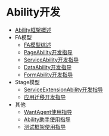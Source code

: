 # Ability开发
 - [Ability框架概述](ability-brief.md)
 - FA模型    
   - [FA模型综述](fa-brief.md)
   - [PageAbility开发指导](fa-pageability.md)
   - [ServiceAbility开发指导](fa-serviceability.md)
   - [DataAbility开发指导](fa-dataability.md)
   - [FormAbility开发指导](fa-formability.md)
 - Stage模型
   - [ServiceExtensionAbility开发指导](stage-serviceextension.md)
   - [应用迁移开发指导](stage-ability-continuation.md)
 - 其他
   - [WantAgent使用指导](wantagent.md)
   - [Ability助手使用指导](ability-assistant-guidelines.md)
   - [测试框架使用指导](ability-delegator.md)